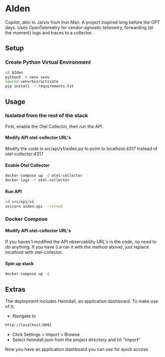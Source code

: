 # AIden

Copilot, akin to Jarvis from Iron Man. A project inspired long before the GPT days. Uses OpenTelemetry for vendor-agnostic telemetry, forwarding (at the moment) logs and traces to a collector.

## Setup

### Create Python Virtual Environment

```bash
cd AIden
python3 -m venv venv
source venv/bin/activate
pip install -r requirements.txt
```

## Usage

### Isolated from the rest of the stack

First, enable the Otel Collector, then run the API.

#### Modify API otel-collector URL's

Modify the code in src/api/v1/aiden.py to point to localhost:4317 instead of otel-collector:4317

#### Enable Otel Collector

```bash
docker-compose up -d otel-collector
docker logs -f otel-collector
```
#### Run API

```bash
cd src/api/v1
uvicorn aiden:api --reload
```

### Docker Compose

#### Modify API otel-collector URL's

If you haven't modified the API observability URL's in the code, no need to do anything.
If you have (i.e ran it with the method above), just replace localhost with otel-collector.

#### Spin up stack

```bash
docker-compose up -d
```

## Extras

The deployment includes Heimdall, an application dashboard. To make use of it:

 - Navigate to
```bash
http://localhost:8091
```
 - Click Settings > Import > Browse
 - Select heimdall.json from the project directory and hit "Import"

 Now you have an application dashboard you can use for quick access.
